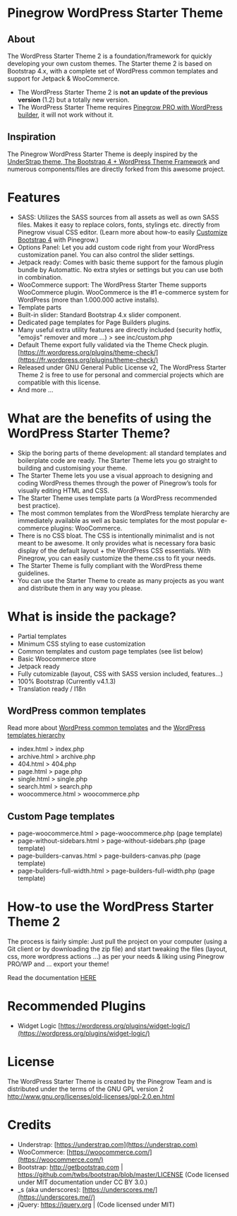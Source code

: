 # Pinegrow WordPress Starter Theme

## About

The WordPress Starter Theme 2 is a foundation/framework for quickly developing your own custom themes. 
The Starter theme 2 is based on Bootstrap 4.x, with a complete set of WordPress common templates and support for Jetpack & WooCommerce.

- The WordPress Starter Theme 2 is **not an update of the previous version** (1.2) but a totally new version.
- The WordPress Starter Theme requires [Pinegrow PRO with WordPress builder](https://pinegrow.com/), it will not work without it.

## Inspiration
The Pinegrow WordPress Starter Theme is deeply inspired by the [UnderStrap theme, The Bootstrap 4 + WordPress Theme Framework](https://understrap.com) and numerous components/files are directly forked from this awesome project.

# Features

- SASS: Utilizes the SASS sources from all assets as well as own SASS files. Makes it easy to replace colors, fonts, stylings etc. directly from Pinegrow visual CSS editor. (Learn more about how-to easily [Customize Bootstrap 4](https://pinegrow.com/docs/bootstrap-visual-editor/customize-bootstrap-4-themes/) with Pinegrow.)
- Options Panel: Let you add custom code right from your WordPress customization panel. You can also control the slider settings.
- Jetpack ready: Comes with basic theme support for the famous plugin bundle by Automattic. No extra styles or settings but you can use both in combination.
- WooCommerce support: The WordPress Starter Theme supports WooCommerce plugin. WooCommerce is the #1 e-commerce system for WordPress (more than 1.000.000 active installs).
- Template parts
- Built-in slider: Standard Bootstrap 4.x slider component.
- Dedicated page templates for Page Builders plugins.
- Many useful extra utility features are directly included (security hotfix, "emojis" remover and more ...) > see inc/custom.php
- Default Theme export fully validated via the Theme Check plugin. [https://fr.wordpress.org/plugins/theme-check/](https://fr.wordpress.org/plugins/theme-check/)
- Released under GNU General Public License v2, The WordPress Starter Theme 2 is free to use for personal and commercial projects which are compatible with this license.
- And more ...

# What are the benefits of using the WordPress Starter Theme?

- Skip the boring parts of theme development: all standard templates and boilerplate code are ready. The Starter Theme lets you go straight to building and customising your theme.
- The Starter Theme lets you use a visual approach to designing and coding WordPress themes through the power of Pinegrow’s tools for visually editing HTML and CSS.
- The Starter Theme uses template parts (a WordPress recommended best practice).
- The most common templates from the WordPress template hierarchy are immediately available as well as basic templates for the most popular e-commerce plugins: WooCommerce.
- There is no CSS bloat. The CSS is intentionally minimalist and is not meant to be awesome. It only provides what is necessary fora basic display of the default layout + the WordPress CSS essentials. With Pinegrow, you can easily customize the theme.css to fit your needs.
- The Starter Theme is fully compliant with the WordPress theme guidelines.
- You can use the Starter Theme to create as many projects as you want and distribute them in any way you please.

# What is inside the package?

- Partial templates
- Minimum CSS styling to ease customization
- Common templates and custom page templates (see list below)
- Basic Woocommerce store
- Jetpack ready
- Fully cutomizable (layout, CSS  with SASS version included, features…)
- 100% Bootstrap (Currently v4.1.3)
- Translation ready / I18n

## WordPress common templates

Read more about [WordPress common templates](https://developer.wordpress.org/themes/basics/template-files/) and the [WordPress templates hierarchy](https://developer.wordpress.org/themes/basics/template-hierarchy/)

- index.html > index.php
- archive.html > archive.php
- 404.html > 404.php
- page.html > page.php
- single.html > single.php
- search.html > search.php
- woocommerce.html > woocommerce.php

## Custom Page templates

- page-woocommerce.html > page-woocommerce.php (page template)
- page-without-sidebars.html > page-without-sidebars.php (page template)
- page-builders-canvas.html > page-builders-canvas.php (page template)
- page-builders-full-width.html > page-builders-full-width.php (page template)



# How-to use the WordPress Starter Theme 2

The process is fairly simple: Just pull the project on your computer (using a Git client or by downloading the zip file) and start tweaking the files (layout, css, more wordpress actions ...) as per your needs & liking using Pinegrow PRO/WP and ... export your theme!

Read the documentation [HERE](https://github.com/Pinegrow/PGWPBootstrap4StarterTheme/wiki) 


# Recommended Plugins

- Widget Logic [https://wordpress.org/plugins/widget-logic/](https://wordpress.org/plugins/widget-logic/)

# License
The WordPress Starter Theme is created by the Pinegrow Team and is distributed under the terms of the GNU GPL version 2
http://www.gnu.org/licenses/old-licenses/gpl-2.0.en.html

# Credits
- Understrap: [https://understrap.com](https://understrap.com)
- WooCommerce: [https://woocommerce.com/](https://woocommerce.com/)
- Bootstrap: http://getbootstrap.com | https://github.com/twbs/bootstrap/blob/master/LICENSE (Code licensed under MIT documentation under CC BY 3.0.)
- _s (aka underscores): [https://underscores.me/](https://underscores.me//)
- jQuery: https://jquery.org | (Code licensed under MIT)

